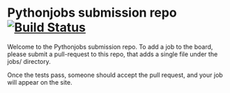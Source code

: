 # Pythonjobs submission repo [![Build Status](https://travis-ci.org/pythonjobs/jobs.svg)](https://travis-ci.org/pythonjobs/jobs)

Welcome to the Pythonjobs submission repo.  To add a job to the board, please submit a pull-request to this repo, that adds a single file under the jobs/ directory.

Once the tests pass, someone should accept the pull request, and your job will appear on the site.
